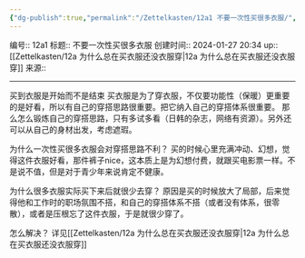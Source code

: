 ```yaml
---
{"dg-publish":true,"permalink":"/Zettelkasten/12a1 不要一次性买很多衣服/","dgPassFrontmatter":true}
---
```


编号:: 12a1
标题:: 不要一次性买很多衣服
创建时间:: 2024-01-27 20:34
up:: [[Zettelkasten/12a 为什么总在买衣服还没衣服穿\|12a 为什么总在买衣服还没衣服穿]]
来源:: 

---
买到衣服是开始而不是结束
买衣服是为了穿衣服，不仅要功能性（保暖）更重要的是好看，所以有自己的穿搭思路很重要。把它纳入自己的穿搭体系很重要。
那么怎么锻炼自己的穿搭思路，只有多试多看（日韩的杂志，网络有资源）。另外还可以从自己的身材出发，考虑遮瑕。

为什么一次性买很多衣服会对穿搭思路不利？
买的时候心里充满冲动、幻想，觉得这件衣服好看，那件裤子nice，这本质上是为幻想付费，就跟买电影票一样。不是说不值，但是对于青少年来说肯定不健康。

为什么很多衣服实际买下来后就很少去穿？
原因是买的时候放大了局部，后来觉得他和工作时的职场氛围不搭，和自己的穿搭体系不搭（或者没有体系，很零散），或者是压根忘了这件衣服，于是就很少穿了。

怎么解决？
详见[[Zettelkasten/12a 为什么总在买衣服还没衣服穿\|12a 为什么总在买衣服还没衣服穿]]